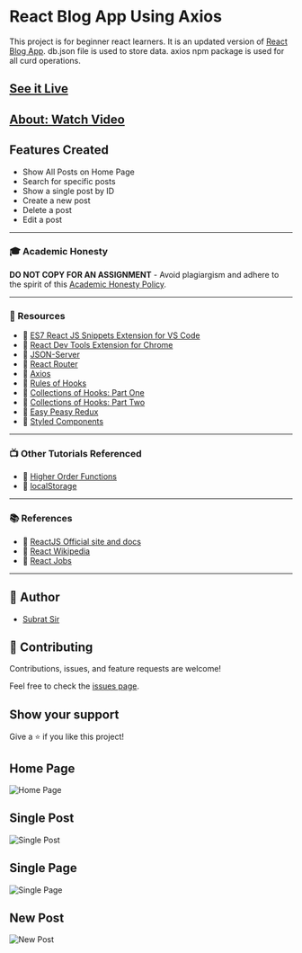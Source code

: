 # React Blog App Using Axios
This project is for beginner react learners. It is an updated version of [React Blog App](https://github.com/subratsir/blog-app). db.json file is used to store data. axios npm package is used for all curd operations.

## [See it Live](https://subratsir.github.io/blog-app-axios/)

## [About: Watch Video](#)

## Features Created
- Show All Posts on Home Page
- Search for specific posts
- Show a single post by ID
- Create a new post
- Delete a post
- Edit a post

---

### 🎓 Academic Honesty

**DO NOT COPY FOR AN ASSIGNMENT** - Avoid plagiargism and adhere to the spirit of this [Academic Honesty Policy](https://www.freecodecamp.org/news/academic-honesty-policy/).

---

### 🧰 Resources

- 🔗 [ES7 React JS Snippets Extension for VS Code](https://marketplace.visualstudio.com/items?itemName=dsznajder.es7-react-js-snippets)
- 🔗 [React Dev Tools Extension for Chrome](https://chrome.google.com/webstore/detail/react-developer-tools/fmkadmapgofadopljbjfkapdkoienihi)
- 🔗 [JSON-Server](https://www.npmjs.com/package/json-server)
- 🔗 [React Router](https://reactrouter.com)
- 🔗 [Axios](https://www.npmjs.com/package/axios)
- 🔗 [Rules of Hooks](https://reactjs.org/docs/hooks-rules.html)
- 🔗 [Collections of Hooks: Part One](https://nikgraf.github.io/react-hooks/)
- 🔗 [Collections of Hooks: Part Two](https://www.npmjs.com/package/react-use)
- 🔗 [Easy Peasy Redux](https://easy-peasy.vercel.app/)
- 🔗 [Styled Components](https://styled-components.com/)

---

### 📺 Other Tutorials Referenced

- 🔗 [Higher Order Functions](https://youtu.be/7BeT6lsudL4)
- 🔗 [localStorage](https://youtu.be/zmFDvFwj6-8)

---

### 📚 References

- 🔗 [ReactJS Official site and docs](https://reactjs.org/)
- 🔗 [React Wikipedia](<https://en.wikipedia.org/wiki/React_(JavaScript_library)>)
- 🔗 [React Jobs](https://www.ziprecruiter.com/candidate/search?search=react&location=)

---

## 👋 Author
- [Subrat Sir](https://github.com/subratsir)

## 🤝 Contributing

Contributions, issues, and feature requests are welcome!

Feel free to check the [issues page](https://github.com/subratsir/blog-app/issues).

## Show your support

Give a ⭐️ if you like this project!

## Home Page
![Home Page](https://github.com/subratsir/blog-app/blob/main/react_project_blog_img1.JPG)

## Single Post
![Single Post](https://github.com/subratsir/blog-app/blob/main/react_project_blog_img2.JPG)

## Single Page
![Single Page](https://github.com/subratsir/blog-app/blob/main/react_project_blog_img3.JPG)

## New Post
![New Post](https://github.com/subratsir/blog-app/blob/main/react_project_blog_img3.JPG)

